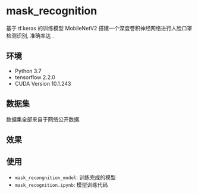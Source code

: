 # mask_recognition

基于 tf.keras 的训练模型 MobileNetV2 搭建一个深度卷积神经网络进行人脸口罩检测识别, 准确率达 .

## 环境

* Python 3.7
* tensorflow 2.2.0
* CUDA Version 10.1.243

## 数据集

数据集全部来自于网络公开数据.

## 效果

## 使用

 * `mask_recongnition_model`: 训练完成的模型
 * `mask_recognition.ipynb`: 模型训练代码